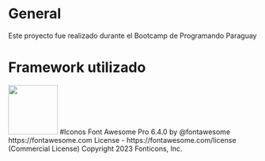 # General
Este proyecto fue realizado durante el Bootcamp de Programando Paraguay
# Framework utilizado
<img src="https://www.pragimtech.com/wp-content/uploads/2019/04/bootstrap.jpg" width="100px">
#Iconos
Font Awesome Pro 6.4.0 by @fontawesome
https://fontawesome.com
License - https://fontawesome.com/license (Commercial License)
Copyright 2023 Fonticons, Inc.
